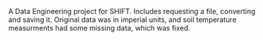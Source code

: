 A Data Engineering project for SHIFT.
Includes requesting a file, converting and saving it.
Original data was in imperial units, and soil temperature measurments had some missing data, which was fixed.
